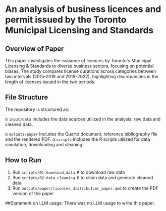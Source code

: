 # An analysis of business licences and permit issued by the Toronto Municipal Licensing and Standards

## Overview of Paper

This paper investigates the issuance of licences by Toronto's Municipal Licensing & Standards to diverse business sectors, focusing on potential biases. The study compares license durations across categories between two intervals (2015-2018 and 2019-2022), highlighting discrepancies in the length of licenses issued in the two periods.

## File Structure

The repository is structured as:

o `input/data` Includes the data sources utilized in the analysis: raw data and cleaned data.

o `outputs/paper` Includes the Quarto document, reference bibliography file and the rendered
PDF.
o `scripts` Includes the R scripts utilized for data simulation, downloading and cleaning.

## How to Run

1. Run `scripts/01-download_data.R` to download raw data
2. Run `scripts/02-data_cleaning.R` to clean data and generate cleaned data
3. Run `outputs/paper/licences_distribution_paper.qmd` to create the PDF version of the paper

##Statement on LLM usage:
There was no LLM usage to write this paper.